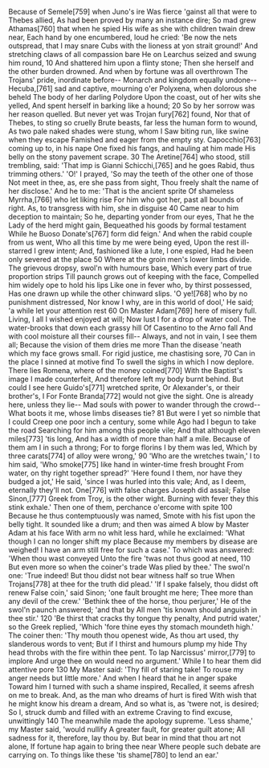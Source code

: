  Because of Semele[759] when Juno's ire
    Was fierce 'gainst all that were to Thebes allied,
    As had been proved by many an instance dire;
  So mad grew Athamas[760] that when he spied
    His wife as she with children twain drew near,
    Each hand by one encumbered, loud he cried:
  'Be now the nets outspread, that I may snare
    Cubs with the lioness at yon strait ground!'
    And stretching claws of all compassion bare
  He on Learchus seized and swung him round,                        10
    And shattered him upon a flinty stone;
    Then she herself and the other burden drowned.
  And when by fortune was all overthrown
    The Trojans' pride, inordinate before--
    Monarch and kingdom equally undone--
  Hecuba,[761] sad and captive, mourning o'er
    Polyxena, when dolorous she beheld
    The body of her darling Polydore
  Upon the coast, out of her wits she yelled,
    And spent herself in barking like a hound;                      20
    So by her sorrow was her reason quelled.
  But never yet was Trojan fury[762] found,
    Nor that of Thebes, to sting so cruelly
    Brute beasts, far less the human form to wound,
  As two pale naked shades were stung, whom I
    Saw biting run, like swine when they escape
    Famished and eager from the empty sty.
  Capocchio[763] coming up to, in his nape
    One fixed his fangs, and hauling at him made
    His belly on the stony pavement scrape.                         30
  The Aretine[764] who stood, still trembling, said:
    'That imp is Gianni Schicchi,[765] and he goes
    Rabid, thus trimming others.' 'O!' I prayed,
  'So may the teeth of the other one of those
    Not meet in thee, as, ere she pass from sight,
    Thou freely shalt the name of her disclose.'
  And he to me: 'That is the ancient sprite
    Of shameless Myrrha,[766] who let liking rise
    For him who got her, past all bounds of right.
  As, to transgress with him, she in disguise                       40
    Came near to him deception to maintain;
    So he, departing yonder from our eyes,
  That he the Lady of the herd might gain,
    Bequeathed his goods by formal testament
    While he Buoso Donate's[767] form did feign.'
  And when the rabid couple from us went,
    Who all this time by me were being eyed,
    Upon the rest ill-starred I grew intent;
  And, fashioned like a lute, I one espied,
    Had he been only severed at the place                           50
    Where at the groin men's lower limbs divide.
  The grievous dropsy, swol'n with humours base,
    Which every part of true proportion strips
    Till paunch grows out of keeping with the face,
  Compelled him widely ope to hold his lips
    Like one in fever who, by thirst possessed,
    Has one drawn up while the other chinward slips.
  'O ye![768] who by no punishment distressed,
    Nor know I why, are in this world of dool,'
    He said; 'a while let your attention rest                       60
  On Master Adam[769] here of misery full.
    Living, I all I wished enjoyed at will;
    Now lust I for a drop of water cool.
  The water-brooks that down each grassy hill
    Of Casentino to the Arno fall
    And with cool moisture all their courses fill--
  Always, and not in vain, I see them all;
    Because the vision of them dries me more
    Than the disease 'neath which my face grows small.
  For rigid justice, me chastising sore,                            70
    Can in the place I sinned at motive find
    To swell the sighs in which I now deplore.
  There lies Romena, where of the money coined[770]
    With the Baptist's image I made counterfeit,
    And therefore left my body burnt behind.
  But could I see here Guido's[771] wretched sprite,
    Or Alexander's, or their brother's, I
    For Fonte Branda[772] would not give the sight.
  One is already here, unless they lie--
    Mad souls with power to wander through the crowd--
    What boots it me, whose limbs diseases tie?                     81
  But were I yet so nimble that I could
    Creep one poor inch a century, some while
    Ago had I begun to take the road
  Searching for him among this people vile;
    And that although eleven miles[773] 'tis long,
    And has a width of more than half a mile.
  Because of them am I in such a throng;
    For to forge florins I by them was led,
    Which by three carats[774] of alloy were wrong,'                90
  'Who are the wretches twain,' I to him said,
    'Who smoke[775] like hand in winter-time fresh brought
    From water, on thy right together spread?'
  'Here found I them, nor have they budged a jot,'
    He said, 'since I was hurled into this vale;
    And, as I deem, eternally they'll not.
  One[776] with false charges Joseph did assail;
    False Sinon,[777] Greek from Troy, is the other wight.
    Burning with fever they this stink exhale.'
  Then one of them, perchance o'ercome with spite                  100
    Because he thus contemptuously was named,
    Smote with his fist upon the belly tight.
  It sounded like a drum; and then was aimed
    A blow by Master Adam at his face
    With arm no whit less hard, while he exclaimed:
  'What though I can no longer shift my place
    Because my members by disease are weighed!
    I have an arm still free for such a case.'
  To which was answered: 'When thou wast conveyed
    Unto the fire 'twas not thus good at need,                     110
    But even more so when the coiner's trade
  Was plied by thee.' The swol'n one: 'True indeed!
    But thou didst not bear witness half so true
    When Trojans[778] at thee for the truth did plead.'
  'If I spake falsely, thou didst oft renew
    False coin,' said Sinon; 'one fault brought me here;
    Thee more than any devil of the crew.'
  'Bethink thee of the horse, thou perjurer,'
    He of the swol'n paunch answered; 'and that by
    All men 'tis known should anguish in thee stir.'               120
  'Be thirst that cracks thy tongue thy penalty,
    And putrid water,' so the Greek replied,
    'Which 'fore thine eyes thy stomach moundeth high.'
  The coiner then: 'Thy mouth thou openest wide,
    As thou art used, thy slanderous words to vent;
    But if I thirst and humours plump my hide
  Thy head throbs with the fire within thee pent.
    To lap Narcissus' mirror,[779] to implore
    And urge thee on would need no argument.'
  While I to hear them did attentive pore                          130
    My Master said: 'Thy fill of staring take!
    To rouse my anger needs but little more.'
  And when I heard that he in anger spake
    Toward him I turned with such a shame inspired,
    Recalled, it seems afresh on me to break.
  And, as the man who dreams of hurt is fired
    With wish that he might know his dream a dream,
    And so what is, as 'twere not, is desired;
  So I, struck dumb and filled with an extreme
    Craving to find excuse, unwittingly                            140
    The meanwhile made the apology supreme.
  'Less shame,' my Master said, 'would nullify
    A greater fault, for greater guilt atone;
    All sadness for it, therefore, lay thou by.
  But bear in mind that thou art not alone,
    If fortune hap again to bring thee near
    Where people such debate are carrying on.
  To things like these 'tis shame[780] to lend an ear.'